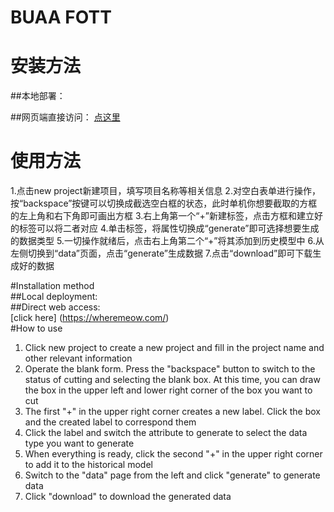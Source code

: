 # BUAA FOTT

# 安装方法

##本地部署：

##网页端直接访问：
[点这里](https://wheremeow.com/)

# 使用方法
1.点击new project新建项目，填写项目名称等相关信息
2.对空白表单进行操作，按“backspace”按键可以切换成截选空白框的状态，此时单机你想要截取的方框的左上角和右下角即可画出方框
3.右上角第一个“+”新建标签，点击方框和建立好的标签可以将二者对应
4.单击标签，将属性切换成“generate”即可选择想要生成的数据类型
5.一切操作就绪后，点击右上角第二个“+”将其添加到历史模型中
6.从左侧切换到“data”页面，点击“generate”生成数据
7.点击“download”即可下载生成好的数据


#Installation method            
##Local deployment:            
##Direct web access:            
[click here] (https://wheremeow.com/)            
#How to use            
1. Click new project to create a new project and fill in the project name and other relevant information            
2. Operate the blank form. Press the "backspace" button to switch to the status of cutting and selecting the blank box. At this time, you can draw the box in the upper left and lower right corner of the box you want to cut            
3. The first "+" in the upper right corner creates a new label. Click the box and the created label to correspond them            
4. Click the label and switch the attribute to generate to select the data type you want to generate            
5. When everything is ready, click the second "+" in the upper right corner to add it to the historical model            
6. Switch to the "data" page from the left and click "generate" to generate data            
7. Click "download" to download the generated data
